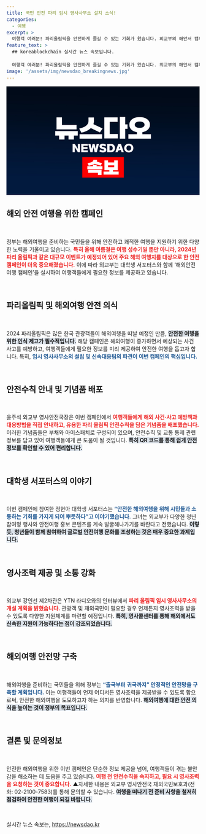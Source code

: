 ```yaml
---
title: 국민 안전 파리 임시 영사사무소 설치 소식!
categories:
  - 여행
excerpt: >
  여행객 여러분! 파리올림픽을 안전하게 즐길 수 있는 기회가 왔습니다. 외교부의 해안서 캠페인이 해외여행 안전을 강화하며, 유용한 정보를 제공하니 놓치지 마세요!
feature_text: >
  ## koreablockchain 실시간 뉴스 속보입니다.

  여행객 여러분! 파리올림픽을 안전하게 즐길 수 있는 기회가 왔습니다. 외교부의 해안서 캠페인이 해외여행 안전을 강화하며, 유용한 정보를 제공하니 놓치지 마세요!
image: '/assets/img/newsdao_breakingnews.jpg'
---
```


<p><img src="/assets/img/newsdao_breakingnews.jpg" alt="koreablockchain 속보" /></p>

<h2 data-ke-size="size26">해외 안전 여행을 위한 캠페인</h2>

<p data-ke-size="size16">&nbsp;</p>

<p>정부는 해외여행을 준비하는 국민들을 위해 안전하고 쾌적한 여행을 지원하기 위한 다양한 노력을 기울이고 있습니다. <b><span style="color: #ee2323;">특히 올해 여름철은 여행 성수기일 뿐만 아니라, 2024년 파리 올림픽과 같은 대규모 이벤트가 예정되어 있어 주요 해외 여행지를 대상으로 한 안전 캠페인이 더욱 중요해졌습니다.</span></b> 이에 따라 외교부는 대학생 서포터스와 함께 ‘해외안전여행 캠페인’을 실시하여 여행객들에게 필요한 정보를 제공하고 있습니다. </p>

<p data-ke-size="size16">&nbsp;</p>

<h2 data-ke-size="size26">파리올림픽 및 해외여행 안전 의식</h2>

<p data-ke-size="size16">&nbsp;</p>

<p>2024 파리올림픽은 많은 한국 관광객들이 해외여행을 떠날 예정인 만큼, <b><span style="background-color: #21538527;">안전한 여행을 위한 인식 제고가 필수적입니다.</span></b> 해당 캠페인은 해외여행이 증가하면서 예상되는 사건 사고를 예방하고, 여행객들에게 필요한 정보를 미리 제공하여 안전한 여행을 돕고자 합니다. 특히, <b><span style="color: #1a5490;">임시 영사사무소의 설립 및 신속대응팀의 파견이 이번 캠페인의 핵심입니다.</span></b> </p>

<p data-ke-size="size16">&nbsp;</p>

<h2 data-ke-size="size26">안전수칙 안내 및 기념품 배포</h2>

<p data-ke-size="size16">&nbsp;</p>

<p>윤주석 외교부 영사안전국장은 이번 캠페인에서 <b><span style="color: #ee2323;">여행객들에게 해외 사건·사고 예방책과 대응방법을 직접 안내하고, 유용한 파리 올림픽 안전수칙을 담은 기념품을 배포했습니다.</span></b> 이러한 기념품들은 부채와 아이스패치로 구성되어 있으며, 안전수칙 및 교통 통제 관련 정보를 담고 있어 여행객들에게 큰 도움이 될 것입니다. <b><span style="background-color: #21538527;">특히 QR 코드를 통해 쉽게 안전정보를 확인할 수 있어 편리합니다.</span></b> </p>

<p data-ke-size="size16">&nbsp;</p>

<h2 data-ke-size="size26">대학생 서포터스의 이야기</h2>

<p data-ke-size="size16">&nbsp;</p>

<p>이번 캠페인에 참여한 정현아 대학생 서포터스는 <b><span style="color: #1a5490;">“안전한 해외여행을 위해 시민들과 소통하는 기회를 가지게 되어 뿌듯하다”고 이야기했습니다.</span></b> 그녀는 외교부가 다양한 청년 참여형 행사와 안전여행 홍보 콘텐츠를 계속 발굴해나가기를 바란다고 전했습니다. <b><span style="background-color: #21538527;">이렇듯, 청년들이 함께 참여하여 글로벌 안전여행 문화를 조성하는 것은 매우 중요한 과제입니다.</span></b> </p>

<p data-ke-size="size16">&nbsp;</p>

<h2 data-ke-size="size26">영사조력 제공 및 소통 강화</h2>

<p data-ke-size="size16">&nbsp;</p>

<p>외교부 강인선 제2차관은 YTN 라디오와의 인터뷰에서 <b><span style="color: #ee2323;">파리 올림픽 임시 영사사무소의 개설 계획을 밝혔습니다.</span></b> 관광객 및 재외국민이 필요할 경우 언제든지 영사조력을 받을 수 있도록 다양한 지원체계를 마련할 예정입니다. <b><span style="background-color: #21538527;">특히, 영사콜센터를 통해 해외에서도 신속한 지원이 가능하다는 점이 강조되었습니다.</span></b> </p>

<p data-ke-size="size16">&nbsp;</p>

<h2 data-ke-size="size26">해외여행 안전망 구축</h2>

<p data-ke-size="size16">&nbsp;</p>

<p>해외여행을 준비하는 국민들을 위해 정부는 <b><span style="color: #1a5490;">“출국부터 귀국까지” 안정적인 안전망을 구축할 계획입니다.</span></b> 이는 여행객들이 언제 어디서든 영사조력을 제공받을 수 있도록 함으로써, 안전한 해외여행을 도모하고자 하는 의지를 반영합니다. <b><span style="background-color: #21538527;">해외여행에 대한 안전 의식을 높이는 것이 정부의 목표입니다.</span></b> </p>

<p data-ke-size="size16">&nbsp;</p>

<h2 data-ke-size="size26">결론 및 문의정보</h2>

<p data-ke-size="size16">&nbsp;</p>

<p>안전한 해외여행을 위한 이번 캠페인은 단순한 정보 제공을 넘어, 여행객들이 겪는 불안감을 해소하는 데 도움을 주고 있습니다. <b><span style="color: #ee2323;">여행 전 안전수칙을 숙지하고, 필요 시 영사조력을 요청하는 것이 중요합니다.</span></b> ▲자세한 내용은 외교부 영사안전국 재외국민보호과(전화: 02-2100-7583)를 통해 문의할 수 있습니다. <b><span style="background-color: #21538527;">여행을 떠나기 전 준비 사항을 철저히 점검하여 안전한 여행이 되길 바랍니다.</span></b> </p>

<p data-ke-size="size16">&nbsp;</p>
실시간 뉴스 속보는, <a href="https://newsdao.kr" rel="dofollow">https://newsdao.kr</a>


